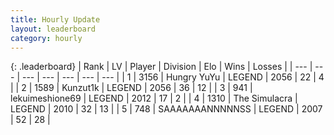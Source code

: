 ```yaml
---
title: Hourly Update
layout: leaderboard
category: hourly
---
```


{: .leaderboard}
| Rank | LV | Player | Division | Elo | Wins | Losses |
| --- | --- | --- | --- | --- | --- | --- |
| <span data-change="1">1</span> | 3156 | <span title="ID: 164871">Hungry YuYu</span> | LEGEND | <span data-change="0">2056</span> | <span data-change="0">22</span> | <span data-change="0">4</span> |
| <span data-change="-1">2</span> | 1589 | <span title="ID: 392407">Kunzut1k</span> | LEGEND | <span data-change="-5">2056</span> | <span data-change="1">36</span> | <span data-change="1">12</span> |
| <span data-change="1">3</span> | 941 | <span title="ID: 562775">lekuimeshione69</span> | LEGEND | <span data-change="0">2012</span> | <span data-change="0">17</span> | <span data-change="0">2</span> |
| <span data-change="-1">4</span> | 1310 | <span title="ID: 366840">The Simulacra</span> | LEGEND | <span data-change="-21">2010</span> | <span data-change="1">32</span> | <span data-change="2">13</span> |
| <span data-change="0">5</span> | 748 | <span title="ID: 174294">SAAAAAAANNNNNSS</span> | LEGEND | <span data-change="0">2007</span> | <span data-change="0">52</span> | <span data-change="0">28</span> |